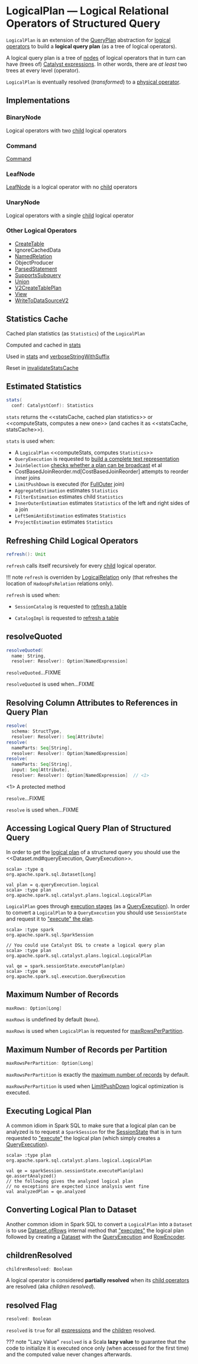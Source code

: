 # LogicalPlan &mdash; Logical Relational Operators of Structured Query

`LogicalPlan` is an extension of the [QueryPlan](../catalyst/QueryPlan.md) abstraction for [logical operators](#implementations) to build a **logical query plan** (as a tree of logical operators).

A logical query plan is a tree of [nodes](../catalyst/TreeNode.md) of logical operators that in turn can have (trees of) [Catalyst expressions](../expressions/Expression.md). In other words, there are _at least_ two trees at every level (operator).

`LogicalPlan` is eventually resolved (_transformed_) to a [physical operator](../physical-operators/SparkPlan.md).

## Implementations

### <span id="BinaryNode"> BinaryNode

Logical operators with two [child](../catalyst/TreeNode.md#children) logical operators

### <span id="Command"> Command

[Command](Command.md)

### <span id="LeafNode"> LeafNode

[LeafNode](LeafNode.md) is a logical operator with no [child](../catalyst/TreeNode.md#children) operators

### <span id="UnaryNode"> UnaryNode

Logical operators with a single [child](../catalyst/TreeNode.md#children) logical operator

### Other Logical Operators

* [CreateTable](CreateTable.md)
* IgnoreCachedData
* [NamedRelation](NamedRelation.md)
* ObjectProducer
* [ParsedStatement](ParsedStatement.md)
* [SupportsSubquery](SupportsSubquery.md)
* [Union](Union.md)
* [V2CreateTablePlan](V2CreateTablePlan.md)
* [View](View.md)
* [WriteToDataSourceV2](WriteToDataSourceV2.md)

## <span id="statsCache"> Statistics Cache

Cached plan statistics (as `Statistics`) of the `LogicalPlan`

Computed and cached in [stats](#stats)

Used in [stats](#stats) and [verboseStringWithSuffix](#verboseStringWithSuffix)

Reset in [invalidateStatsCache](#invalidateStatsCache)

## <span id="stats"> Estimated Statistics

```scala
stats(
  conf: CatalystConf): Statistics
```

`stats` returns the <<statsCache, cached plan statistics>> or <<computeStats, computes a new one>> (and caches it as <<statsCache, statsCache>>).

`stats` is used when:

* A `LogicalPlan` <<computeStats, computes `Statistics`>>
* `QueryExecution` is requested to [build a complete text representation](../QueryExecution.md#completeString)
* `JoinSelection` [checks whether a plan can be broadcast](../execution-planning-strategies/JoinSelection.md#canBroadcast) et al
* CostBasedJoinReorder.md[CostBasedJoinReorder] attempts to reorder inner joins
* `LimitPushDown` is executed (for [FullOuter](../joins.md#FullOuter) join)
* `AggregateEstimation` estimates `Statistics`
* `FilterEstimation` estimates child `Statistics`
* `InnerOuterEstimation` estimates `Statistics` of the left and right sides of a join
* `LeftSemiAntiEstimation` estimates `Statistics`
* `ProjectEstimation` estimates `Statistics`

## <span id="refresh"> Refreshing Child Logical Operators

```scala
refresh(): Unit
```

`refresh` calls itself recursively for every [child](../catalyst/TreeNode.md#children) logical operator.

!!! note
    `refresh` is overriden by [LogicalRelation](LogicalRelation.md#refresh) only (that refreshes the location of `HadoopFsRelation` relations only).

`refresh` is used when:

* `SessionCatalog` is requested to [refresh a table](../SessionCatalog.md#refreshTable)

* `CatalogImpl` is requested to [refresh a table](../CatalogImpl.md#refreshTable)

## <span id="resolveQuoted"> resolveQuoted

```scala
resolveQuoted(
  name: String,
  resolver: Resolver): Option[NamedExpression]
```

`resolveQuoted`...FIXME

`resolveQuoted` is used when...FIXME

## <span id="resolve"> Resolving Column Attributes to References in Query Plan

```scala
resolve(
  schema: StructType,
  resolver: Resolver): Seq[Attribute]
resolve(
  nameParts: Seq[String],
  resolver: Resolver): Option[NamedExpression]
resolve(
  nameParts: Seq[String],
  input: Seq[Attribute],
  resolver: Resolver): Option[NamedExpression]  // <1>
```
<1> A protected method

`resolve`...FIXME

`resolve` is used when...FIXME

## Accessing Logical Query Plan of Structured Query

In order to get the [logical plan](../QueryExecution.md#logical) of a structured query you should use the <<Dataset.md#queryExecution, QueryExecution>>.

```text
scala> :type q
org.apache.spark.sql.Dataset[Long]

val plan = q.queryExecution.logical
scala> :type plan
org.apache.spark.sql.catalyst.plans.logical.LogicalPlan
```

`LogicalPlan` goes through [execution stages](../QueryExecution.md#execution-pipeline) (as a [QueryExecution](../QueryExecution.md)). In order to convert a `LogicalPlan` to a `QueryExecution` you should use `SessionState` and request it to ["execute" the plan](../SessionState.md#executePlan).

```text
scala> :type spark
org.apache.spark.sql.SparkSession

// You could use Catalyst DSL to create a logical query plan
scala> :type plan
org.apache.spark.sql.catalyst.plans.logical.LogicalPlan

val qe = spark.sessionState.executePlan(plan)
scala> :type qe
org.apache.spark.sql.execution.QueryExecution
```

## <span id="maxRows"> Maximum Number of Records

```scala
maxRows: Option[Long]
```

`maxRows` is undefined by default (`None`).

`maxRows` is used when `LogicalPlan` is requested for [maxRowsPerPartition](#maxRowsPerPartition).

## <span id="maxRowsPerPartition"> Maximum Number of Records per Partition

```scala
maxRowsPerPartition: Option[Long]
```

`maxRowsPerPartition` is exactly the [maximum number of records](#maxRows) by default.

`maxRowsPerPartition` is used when [LimitPushDown](../logical-optimizations/LimitPushDown.md) logical optimization is executed.

## Executing Logical Plan

A common idiom in Spark SQL to make sure that a logical plan can be analyzed is to request a `SparkSession` for the [SessionState](../SparkSession.md#sessionState) that is in turn requested to ["execute"](../SessionState.md#executePlan) the logical plan (which simply creates a [QueryExecution](../QueryExecution.md)).

```text
scala> :type plan
org.apache.spark.sql.catalyst.plans.logical.LogicalPlan

val qe = sparkSession.sessionState.executePlan(plan)
qe.assertAnalyzed()
// the following gives the analyzed logical plan
// no exceptions are expected since analysis went fine
val analyzedPlan = qe.analyzed
```

## Converting Logical Plan to Dataset

Another common idiom in Spark SQL to convert a `LogicalPlan` into a `Dataset` is to use [Dataset.ofRows](../Dataset.md#ofRows) internal method that ["executes"](../SessionState.md#executePlan) the logical plan followed by creating a [Dataset](../Dataset.md) with the [QueryExecution](../QueryExecution.md) and [RowEncoder](../RowEncoder.md).

## <span id="childrenResolved"> childrenResolved

```scala
childrenResolved: Boolean
```

A logical operator is considered **partially resolved** when its [child operators](../catalyst/TreeNode.md#children) are resolved (aka _children resolved_).

## <span id="resolved"> resolved Flag

```scala
resolved: Boolean
```

`resolved` is `true` for all [expressions](catalyst/QueryPlan.md#expressions) and the [children](childrenResolved) resolved.

??? note "Lazy Value"
    `resolved` is a Scala **lazy value** to guarantee that the code to initialize it is executed once only (when accessed for the first time) and the computed value never changes afterwards.
